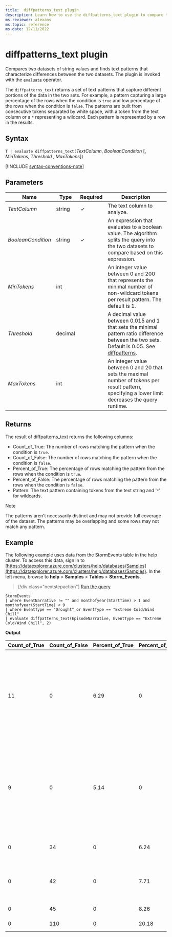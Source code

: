 ```yaml
---
title:  diffpatterns_text plugin
description: Learn how to use the diffpatterns_text plugin to compare two string value datasets to find the differences between the two datasets. 
ms.reviewer: alexans
ms.topic: reference
ms.date: 12/11/2022
---
```

# diffpatterns_text plugin

Compares two datasets of string values and finds text patterns that characterize differences between the two datasets. The plugin is invoked with the [`evaluate`](evaluateoperator.md) operator.

The `diffpatterns_text` returns a set of text patterns that capture different portions of the data in the two sets. For example, a pattern capturing a large percentage of the rows when the condition is `true` and low percentage of the rows when the condition is `false`. The patterns are built from consecutive tokens separated by white space, with a token from the text column or a `*` representing a wildcard. Each pattern is represented by a row in the results.

## Syntax

`T | evaluate diffpatterns_text(`*TextColumn*, *BooleanCondition* [, *MinTokens*, *Threshold* , *MaxTokens*]`)`

[!INCLUDE [syntax-conventions-note](../../includes/syntax-conventions-note.md)]

## Parameters

| Name | Type | Required | Description |
|--|--|--|--|
| *TextColumn* | string | &check; | The text column to analyze. |
| *BooleanCondition* | string | &check; | An expression that evaluates to a boolean value. The algorithm splits the query into the two datasets to compare based on this expression.|
| *MinTokens* | int | | An integer value between 0 and 200 that represents the minimal number of non-wildcard tokens per result pattern. The default is 1. |
| *Threshold* | decimal | | A decimal value between 0.015 and 1 that sets the minimal pattern ratio difference between the two sets. Default is 0.05. See [diffpatterns](diffpatterns-plugin.md).|
| *MaxTokens* | int | | An integer value between 0 and 20 that sets the maximal number of tokens per result pattern, specifying a lower limit decreases the query runtime.|

## Returns

The result of diffpatterns_text returns the following columns:

* Count_of_True: The number of rows matching the pattern when the condition is `true`.
* Count_of_False: The number of rows matching the pattern when the condition is `false`.
* Percent_of_True: The percentage of rows matching the pattern from the rows when the condition is `true`.
* Percent_of_False: The percentage of rows matching the pattern from the rows when the condition is `false`.
* Pattern: The text pattern containing tokens from the text string and '`*`' for wildcards.

> [!NOTE]
> The patterns aren't necessarily distinct and may not provide full coverage of the dataset. The patterns may be overlapping and some rows may not match any pattern.

## Example

The following example uses data from the StormEvents table in the help cluster. To access this data, sign in to [https://dataexplorer.azure.com/clusters/help/databases/Samples](https://dataexplorer.azure.com/clusters/help/databases/Samples). In the left menu, browse to **help** > **Samples** > **Tables** > **Storm_Events**.

> [!div class="nextstepaction"]
> <a href="https://dataexplorer.azure.com/clusters/help/databases/Samples?query=H4sIAAAAAAAAA43OvQrCQBAE4F7wHdarEgiIdoKxiWltErCUhdt4B/cTNptowIc3sbBIIU45Ax9TSWRfDhSkgznr1QsehpjgU16QGcUOBJsclAIMGnwMYmIzEnJSCbLU1lMKJ9j9mo9wWNj12BLkE3vm2N+NKIi8WMqnMHmCIjq9vdpJL4x1Ts0SDeh6FAJtm6ZFEeLQ3YSekpSt7aKm7/nsTzaDffoGjOv6LBEBAAA=" target="_blank">Run the query</a>

```kusto
StormEvents     
| where EventNarrative != "" and monthofyear(StartTime) > 1 and monthofyear(StartTime) < 9
| where EventType == "Drought" or EventType == "Extreme Cold/Wind Chill"
| evaluate diffpatterns_text(EpisodeNarrative, EventType == "Extreme Cold/Wind Chill", 2)
```

**Output**

|Count_of_True|Count_of_False|Percent_of_True|Percent_of_False|Pattern|
|---|---|---|---|---|
|11|0|6.29|0|Winds shifting northwest in * wake * a surface trough brought heavy lake effect snowfall downwind * Lake Superior from|
|9|0|5.14|0|Canadian high pressure settled * * region * produced the coldest temperatures since February * 2006. Durations * freezing temperatures|
|0|34|0|6.24|* * * * * * * * * * * * * * * * * * West Tennessee,|
|0|42|0|7.71|* * * * * * caused * * * * * * * * across western Colorado. *|
|0|45|0|8.26|* * below normal *|
|0|110|0|20.18|Below normal *|

